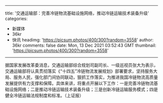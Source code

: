 
---
title: '交通运输部：完善冷链物流基础设施网络，推动冷链运输技术装备升级'
categories: 
 - 新媒体
 - 36kr
 - 快讯
headimg: 'https://picsum.photos/400/300?random=3558'
author: 36kr
comments: false
date: Mon, 13 Dec 2021 03:52:43 GMT
thumbnail: 'https://picsum.photos/400/300?random=3558'
---

<div>   
据国家发展改革委消息，交通运输部综合规划司副司长、一级巡视员张大为表示，交通运输部将认真贯彻落实《“十四五”冷链物流发展规划》部署要求，坚持服务大局、服务人民，强化部门间协同联动，狠抓工作落实，为推进我国冷链物流高质量发展提供有力支撑和保障。具体来讲，将重点开展以下工作：一是完善冷链物流基础设施网络；二是推动冷链运输技术装备升级；三是创新冷链运输服务模式；四是健全冷链运输法规制度和标准。（上证报）  
</div>
            